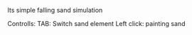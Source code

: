 Its simple falling sand simulation

Controlls:
	TAB: Switch sand element
	Left click: painting sand
 
